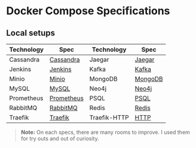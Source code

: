 
# Docker Compose Specifications

## Local setups

  

| Technology | Spec | Technology | Spec |
| ------ | ------ | ------ | ------ |
| Cassandra | [Cassandra](https://github.com/Yangiboev/docker-compose-specs/tree/main/cassandra) | Jaegar | [Jaegar](https://github.com/Yangiboev/docker-compose-specs/tree/main/jaegar) |
| Jenkins | [Jenkins](https://github.com/Yangiboev/docker-compose-specs/tree/main/jenkins) | Kafka | [Kafka](https://github.com/Yangiboev/docker-compose-specs/tree/main/kafka) |
| Minio | [Minio](https://github.com/Yangiboev/docker-compose-specs/tree/main/minio) | MongoDB | [MongoDB](https://github.com/Yangiboev/docker-compose-specs/tree/main/mongodb) |
| MySQL | [MySQL](https://github.com/Yangiboev/docker-compose-specs/tree/main/mysql) | Neo4j | [Neo4j](https://github.com/Yangiboev/docker-compose-specs/tree/main/neo4j) |
| Prometheus | [Prometheus](https://github.com/Yangiboev/docker-compose-specs/tree/main/prometheus) | PSQL | [PSQL](https://github.com/Yangiboev/docker-compose-specs/tree/main/psql) |
| RabbitMQ | [RabbitMQ](https://github.com/Yangiboev/docker-compose-specs/tree/main/rabbitmq) | Redis | [Redis](https://github.com/Yangiboev/docker-compose-specs/tree/main/redis) |
| Traefik | [Traefik](https://github.com/Yangiboev/docker-compose-specs/tree/main/traefik) | Traefik-HTTP | [HTTP](https://github.com/Yangiboev/docker-compose-specs/tree/main/traefik-http) |

  

>  **Note:** On each specs, there are many rooms to improve. I used them for try outs and out of curiosity.